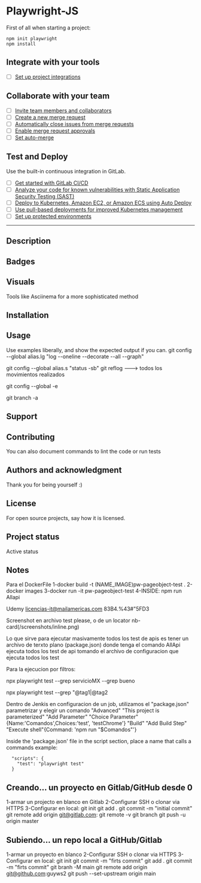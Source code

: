 # Playwright-JS

First of all when starting a project:
``` 
npm init playwright
npm install
```
## Integrate with your tools

- [ ] [Set up project integrations](https://gitlab.com/Gonzalo.p/playwright-js/-/settings/integrations)

## Collaborate with your team

- [ ] [Invite team members and collaborators](https://docs.gitlab.com/ee/user/project/members/)
- [ ] [Create a new merge request](https://docs.gitlab.com/ee/user/project/merge_requests/creating_merge_requests.html)
- [ ] [Automatically close issues from merge requests](https://docs.gitlab.com/ee/user/project/issues/managing_issues.html#closing-issues-automatically)
- [ ] [Enable merge request approvals](https://docs.gitlab.com/ee/user/project/merge_requests/approvals/)
- [ ] [Set auto-merge](https://docs.gitlab.com/ee/user/project/merge_requests/merge_when_pipeline_succeeds.html)

## Test and Deploy

Use the built-in continuous integration in GitLab.

- [ ] [Get started with GitLab CI/CD](https://docs.gitlab.com/ee/ci/quick_start/index.html)
- [ ] [Analyze your code for known vulnerabilities with Static Application Security Testing (SAST)](https://docs.gitlab.com/ee/user/application_security/sast/)
- [ ] [Deploy to Kubernetes, Amazon EC2, or Amazon ECS using Auto Deploy](https://docs.gitlab.com/ee/topics/autodevops/requirements.html)
- [ ] [Use pull-based deployments for improved Kubernetes management](https://docs.gitlab.com/ee/user/clusters/agent/)
- [ ] [Set up protected environments](https://docs.gitlab.com/ee/ci/environments/protected_environments.html)

***

## Description

## Badges

## Visuals
Tools like Asciinema for a more sophisticated method

## Installation

## Usage
Use examples liberally, and show the expected output if you can.
git config --global alias.lg "log --oneline --decorate --all --graph"
<!-- el log en 1 sola line con la decoracion todo de manera grafica -->
git config --global alias.s "status -sb"
git reflog ---> todos los movimientos realizados
<!-- estado de manera ordenada -->
git config --global -e
<!-- Ver configuracion -->
git branch -a
<!-- Ver todas las ramas remotas  -->

## Support

## Contributing
You can also document commands to lint the code or run tests

## Authors and acknowledgment
Thank you for being yourself :)

## License
For open source projects, say how it is licensed.

## Project status
Active status


## Notes

Para el DockerFile
1-docker build -t (NAME_IMAGE)pw-pageobject-test .
2-docker images
3-docker run -it pw-pageobject-test
4-INSIDE: npm run Allapi

Udemy
licencias-it@mailamericas.com
83B4.%43#"5FD3

Screenshot en archivo test please, o de un locator nb-card(/screenshots/inline.png)
<!-- Cursos_operations@itrsa.com.ar
ITR2023 -->

Lo que sirve para ejecutar masivamente todos los test de apis es tener un archivo
de terxto plano (package.json) donde tenga el comando AllApi ejecuta todos los test de api tomando el archivo de configuracion que ejecuta todos los test

Para la ejecucion por filtros:

npx playwright test --grep servicioMX --grep bueno
<!-- (Ejecuta servicoMX y los test que tengan el tag @bueno) 2 filtros -->

npx playwright test --grep "@tag1|@tag2
<!-- proceso batch ejecuta 2 test 2 tags 

npx playwright test--grep servicioMX ejecuta todo lo que contenga ese tag
<!-- test.describe.parallel('API Testing @servicioMX', () => { -->

Dentro de Jenkis en configuracion de un job, utilizamos el "package.json" parametrizar y elegir un comando
"Advanced"
"This project is parameterized"
"Add Parameter"
"Choice Parameter"{Name:'Comandos',Choices:'test', 'testChrome'}
"Build"
"Add Build Step"
"Execute shell"{Command: 'npm run "$Comandos"'}

Inside the 'package.json' file in the script section, place a name that calls a commands example:
``` 
  "scripts": {
    "test": "playwright test"
  }
```

## Creando... un proyecto en Gitlab/GitHub desde 0

1-armar un projecto en blanco en Gitlab
2-Configurar SSH o clonar via HTTPS
3-Configurar en local:
  git init 
  git add .
  git commit -m "initial commit"
  git remote add origin git@gitlab.com:
  git remote -v
  git branch
  git push -u origin master

## Subiendo... un repo local a GitHub/Gitlab

1-armar un proyecto en blanco
2-Configurar SSH o clonar via HTTPS
3-Configurar en local:
  git init
  git commit -m "firts commit"
  git add .
  git commit -m "firts commit"
  git branh -M main
  git remote add origin git@github.com:guyws2
  git push --set-upstream origin main